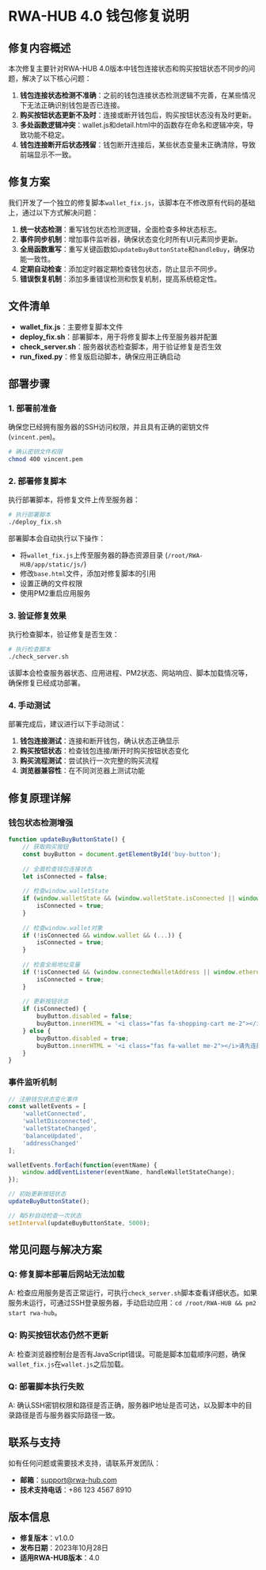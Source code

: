 # RWA-HUB 4.0 钱包修复说明

## 修复内容概述

本次修复主要针对RWA-HUB 4.0版本中钱包连接状态和购买按钮状态不同步的问题，解决了以下核心问题：

1. **钱包连接状态检测不准确**：之前的钱包连接状态检测逻辑不完善，在某些情况下无法正确识别钱包是否已连接。
2. **购买按钮状态更新不及时**：连接或断开钱包后，购买按钮状态没有及时更新。
3. **多处函数逻辑冲突**：wallet.js和detail.html中的函数存在命名和逻辑冲突，导致功能不稳定。
4. **钱包连接断开后状态残留**：钱包断开连接后，某些状态变量未正确清除，导致前端显示不一致。

## 修复方案

我们开发了一个独立的修复脚本`wallet_fix.js`，该脚本在不修改原有代码的基础上，通过以下方式解决问题：

1. **统一状态检测**：重写钱包状态检测逻辑，全面检查多种状态标志。
2. **事件同步机制**：增加事件监听器，确保状态变化时所有UI元素同步更新。
3. **全局函数重写**：重写关键函数如`updateBuyButtonState`和`handleBuy`，确保功能一致性。
4. **定期自动检查**：添加定时器定期检查钱包状态，防止显示不同步。
5. **错误恢复机制**：添加多重错误检测和恢复机制，提高系统稳定性。

## 文件清单

- **wallet_fix.js**：主要修复脚本文件
- **deploy_fix.sh**：部署脚本，用于将修复脚本上传至服务器并配置
- **check_server.sh**：服务器状态检查脚本，用于验证修复是否生效
- **run_fixed.py**：修复版启动脚本，确保应用正确启动

## 部署步骤

### 1. 部署前准备

确保您已经拥有服务器的SSH访问权限，并且具有正确的密钥文件(`vincent.pem`)。

```bash
# 确认密钥文件权限
chmod 400 vincent.pem
```

### 2. 部署修复脚本

执行部署脚本，将修复文件上传至服务器：

```bash
# 执行部署脚本
./deploy_fix.sh
```

部署脚本会自动执行以下操作：
- 将`wallet_fix.js`上传至服务器的静态资源目录 (`/root/RWA-HUB/app/static/js/`)
- 修改`base.html`文件，添加对修复脚本的引用
- 设置正确的文件权限
- 使用PM2重启应用服务

### 3. 验证修复效果

执行检查脚本，验证修复是否生效：

```bash
# 执行检查脚本
./check_server.sh
```

该脚本会检查服务器状态、应用进程、PM2状态、网站响应、脚本加载情况等，确保修复已经成功部署。

### 4. 手动测试

部署完成后，建议进行以下手动测试：

1. **钱包连接测试**：连接和断开钱包，确认状态正确显示
2. **购买按钮状态**：检查钱包连接/断开时购买按钮状态变化
3. **购买流程测试**：尝试执行一次完整的购买流程
4. **浏览器兼容性**：在不同浏览器上测试功能

## 修复原理详解

### 钱包状态检测增强

```javascript
function updateBuyButtonState() {
    // 获取购买按钮
    const buyButton = document.getElementById('buy-button');
    
    // 全面检查钱包连接状态
    let isConnected = false;
    
    // 检查window.walletState
    if (window.walletState && (window.walletState.isConnected || window.walletState.connected || window.walletState.address)) {
        isConnected = true;
    }
    
    // 检查window.wallet对象
    if (!isConnected && window.wallet && (...)) {
        isConnected = true;
    }
    
    // 检查全局地址变量
    if (!isConnected && (window.connectedWalletAddress || window.ethereumAddress || window.solanaAddress)) {
        isConnected = true;
    }
    
    // 更新按钮状态
    if (isConnected) {
        buyButton.disabled = false;
        buyButton.innerHTML = '<i class="fas fa-shopping-cart me-2"></i>购买';
    } else {
        buyButton.disabled = true;
        buyButton.innerHTML = '<i class="fas fa-wallet me-2"></i>请先连接钱包';
    }
}
```

### 事件监听机制

```javascript
// 注册钱包状态变化事件
const walletEvents = [
    'walletConnected', 
    'walletDisconnected', 
    'walletStateChanged', 
    'balanceUpdated',
    'addressChanged'
];

walletEvents.forEach(function(eventName) {
    window.addEventListener(eventName, handleWalletStateChange);
});

// 初始更新按钮状态
updateBuyButtonState();

// 每5秒自动检查一次状态
setInterval(updateBuyButtonState, 5000);
```

## 常见问题与解决方案

### Q: 修复脚本部署后网站无法加载
A: 检查应用服务是否正常运行，可执行`check_server.sh`脚本查看详细状态。如果服务未运行，可通过SSH登录服务器，手动启动应用：`cd /root/RWA-HUB && pm2 start rwa-hub`。

### Q: 购买按钮状态仍然不更新
A: 检查浏览器控制台是否有JavaScript错误。可能是脚本加载顺序问题，确保`wallet_fix.js`在`wallet.js`之后加载。

### Q: 部署脚本执行失败
A: 确认SSH密钥权限和路径是否正确，服务器IP地址是否可达，以及脚本中的目录路径是否与服务器实际路径一致。

## 联系与支持

如有任何问题或需要技术支持，请联系开发团队：

- **邮箱**：support@rwa-hub.com
- **技术支持电话**：+86 123 4567 8910

## 版本信息

- **修复版本**：v1.0.0
- **发布日期**：2023年10月28日
- **适用RWA-HUB版本**：4.0 